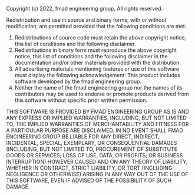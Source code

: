 Copyright (c) 2022, fmad engineering group, All rights reserved.

Redistribution and use in source and binary forms, with or without modification, are permitted provided that the following conditions are met:

1) Redistributions of source code must retain the above copyright notice, this list of conditions and the following disclaimer.
2) Redistributions in binary form must reproduce the above copyright notice, this list of conditions and the following disclaimer in the documentation and/or other materials provided with the distribution.
3) All advertising materials mentioning features or use of this software must display the following acknowledgement: This product includes software developed by the fmad engineering group.
4) Neither the name of the fmad engineering group nor the names of its contributors may be used to endorse or promote products derived from this software without specific prior written permission.

THIS SOFTWARE IS PROVIDED BY FMAD ENGINEERING GROUP AS IS AND ANY EXPRESS OR IMPLIED WARRANTIES, INCLUDING, BUT NOT LIMITED TO, THE IMPLIED WARRANTIES OF MERCHANTABILITY AND FITNESS FOR A PARTICULAR PURPOSE ARE DISCLAIMED. IN NO EVENT SHALL FMAD ENGINEERING GROUP BE LIABLE FOR ANY DIRECT, INDIRECT, INCIDENTAL, SPECIAL, EXEMPLARY, OR CONSEQUENTIAL DAMAGES (INCLUDING, BUT NOT LIMITED TO, PROCUREMENT OF SUBSTITUTE GOODS OR SERVICES; LOSS OF USE, DATA, OR PROFITS; OR BUSINESS INTERRUPTION) HOWEVER CAUSED AND ON ANY THEORY OF LIABILITY, WHETHER IN CONTRACT, STRICT LIABILITY, OR TORT (INCLUDING NEGLIGENCE OR OTHERWISE) ARISING IN ANY WAY OUT OF THE USE OF THIS SOFTWARE, EVEN IF ADVISED OF THE POSSIBILITY OF SUCH DAMAGE.

